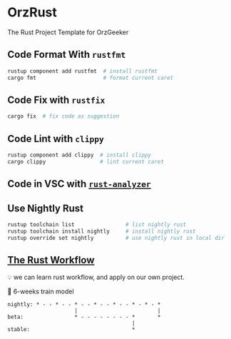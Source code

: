 # OrzRust

The Rust Project Template for OrzGeeker

## Code Format With `rustfmt`

```bash
rustup component add rustfmt  # install rustfmt
cargo fmt                     # format current caret
```

## Code Fix with `rustfix`

```bash
cargo fix  # fix code as suggestion
```

## Code Lint with `clippy`

```bash
rustup component add clippy  # install clippy
cargo clippy                 # lint current caret
```

## Code in VSC with [`rust-analyzer`][rust-analyzer]


[rust-analyzer]: https://marketplace.visualstudio.com/items?itemName=rust-lang.rust-analyzer

## Use Nightly Rust

```bash
rustup toolchain list                # list nightly rust
rustup toolchain install nightly     # install nightly rust
rustup override set nightly          # use nightly rust in local dir
```

## [The Rust Workflow][rust-workflow]

[rust-workflow]: https://doc.rust-lang.org/book/appendix-07-nightly-rust.html

💡 we can learn rust workflow, and apply on our own project.

🚊 6-weeks train model

```
nightly: * - - * - - * - - * - - * - - * - * - *
                     |                         |
beta:                * - - - - - - - - *       *
                                       |
stable:                                *
```